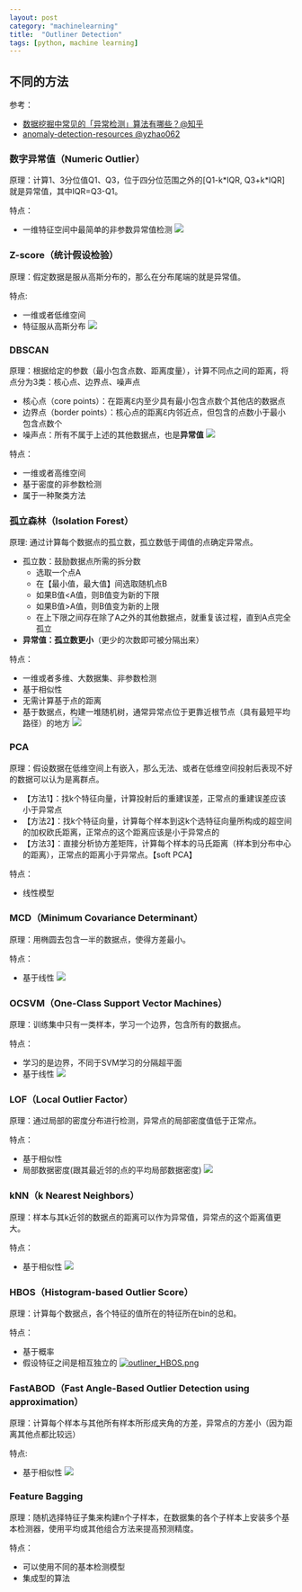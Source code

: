 ```yaml
---
layout: post
category: "machinelearning"
title:  "Outliner Detection"
tags: [python, machine learning]
---
```


## 不同的方法

参考：

  - [数据挖掘中常见的「异常检测」算法有哪些？@知乎](https://www.zhihu.com/question/280696035)
  - [anomaly-detection-resources @yzhao062](https://github.com/yzhao062/anomaly-detection-resources)

  
### 数字异常值（Numeric Outlier）

原理：计算1、3分位值Q1、Q3，位于四分位范围之外的[Q1-k\*IQR, Q3+k\*IQR]就是异常值，其中IQR=Q3-Q1。

特点：

   - 一维特征空间中最简单的非参数异常值检测 ![](https://cdn-images-1.medium.com/max/2600/1*2c21SkzJMf3frPXPAR_gZA.png)

### Z-score（统计假设检验）

原理：假定数据是服从高斯分布的，那么在分布尾端的就是异常值。

特点:

   - 一维或者低维空间
   - 特征服从高斯分布 ![](https://cdn-images-1.medium.com/max/1600/0*2NlsLGlMtgtII_hN.)

### DBSCAN

原理：根据给定的参数（最小包含点数、距离度量），计算不同点之间的距离，将点分为3类：核心点、边界点、噪声点
  
   - 核心点（core points）：在距离ℇ内至少具有最小包含点数个其他店的数据点
   - 边界点（border points）：核心点的距离ℇ内邻近点，但包含的点数小于最小包含点数个
   - 噪声点：所有不属于上述的其他数据点，也是**异常值** ![](https://cdn-images-1.medium.com/max/2400/1*zbm_3K647rvNDmgL6HWUNQ.png)

特点：
  
   - 一维或者高维空间
   - 基于密度的非参数检测
   - 属于一种聚类方法

### 孤立森林（Isolation Forest）

原理: 通过计算每个数据点的孤立数，孤立数低于阈值的点确定异常点。

   - 孤立数：鼓励数据点所需的拆分数
      - 选取一个点A
      - 在【最小值，最大值】间选取随机点B
      - 如果B值<A值，则B值变为新的下限
      - 如果B值>A值，则B值变为新的上限
      - 在上下限之间存在除了A之外的其他数据点，就重复该过程，直到A点完全孤立
   - **异常值：孤立数更小**（更少的次数即可被分隔出来） 

特点：

   - 一维或者多维、大数据集、非参数检测
   - 基于相似性
   - 无需计算基于点的距离 
   - 基于数据点，构建一堆随机树，通常异常点位于更靠近根节点（具有最短平均路径）的地方 ![](https://pubs.rsc.org/image/article/2016/ay/c6ay01574c/c6ay01574c-f1_hi-res.gif)

### PCA

原理：假设数据在低维空间上有嵌入，那么无法、或者在低维空间投射后表现不好的数据可以认为是离群点。

   - 【方法1】：找k个特征向量，计算投射后的重建误差，正常点的重建误差应该小于异常点
   - 【方法2】：找k个特征向量，计算每个样本到这k个选特征向量所构成的超空间的加权欧氏距离，正常点的这个距离应该是小于异常点的
   - 【方法3】：直接分析协方差矩阵，计算每个样本的马氏距离（样本到分布中心的距离），正常点的距离小于异常点。【soft PCA】

特点：

   - 线性模型

### MCD（Minimum Covariance Determinant）

原理：用椭圆去包含一半的数据点，使得方差最小。

特点：

   - 基于线性 ![](https://scikit-learn.org/stable/_images/sphx_glr_plot_outlier_detection_housing_002.png)

### OCSVM（One-Class Support Vector Machines）

原理：训练集中只有一类样本，学习一个边界，包含所有的数据点。

特点：

  - 学习的是边界，不同于SVM学习的分隔超平面
  - 基于线性 ![](https://i.stack.imgur.com/SecFt.jpg)

### LOF（Local Outlier Factor）

原理：通过局部的密度分布进行检测，异常点的局部密度值低于正常点。

特点：

   - 基于相似性
   - 局部数据密度(跟其最近邻的点的平均局部数据密度) ![](https://slideplayer.com/slide/6406731/22/images/28/Local+Outlier+Factor%3A+LOF.jpg)

### kNN（k Nearest Neighbors）

原理：样本与其k近邻的数据点的距离可以作为异常值，异常点的这个距离值更大。

特点：

   - 基于相似性  ![](http://what-when-how.com/wp-content/uploads/2011/07/tmp1411233_thumb.png)

### HBOS（Histogram-based Outlier Score）

原理：计算每个数据点，各个特征的值所在的特征所在bin的总和。

特点：
   
   - 基于概率
   - 假设特征之间是相互独立的 [![outliner_HBOS.png](https://i.loli.net/2019/05/27/5ceb53222407327907.png)](https://i.loli.net/2019/05/27/5ceb53222407327907.png)


### FastABOD（Fast Angle-Based Outlier Detection using approximation）

原理：计算每个样本与其他所有样本所形成夹角的方差，异常点的方差小（因为距离其他点都比较远）

特点:

   - 基于相似性 ![](https://images.slideplayer.com/24/7032797/slides/slide_59.jpg)

### Feature Bagging 

原理：随机选择特征子集来构建n个子样本，在数据集的各个子样本上安装多个基本检测器，使用平均或其他组合方法来提高预测精度。

特点：

   - 可以使用不同的基本检测模型
   - 集成型的算法
